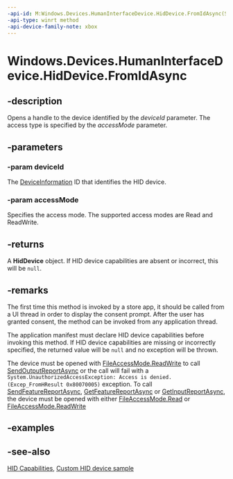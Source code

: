 ```yaml
---
-api-id: M:Windows.Devices.HumanInterfaceDevice.HidDevice.FromIdAsync(System.String,Windows.Storage.FileAccessMode)
-api-type: winrt method
-api-device-family-note: xbox
---
```


<!-- Method syntax
public Windows.Foundation.IAsyncOperation<Windows.Devices.HumanInterfaceDevice.HidDevice> FromIdAsync(System.String deviceId, Windows.Storage.FileAccessMode accessMode)
-->

# Windows.Devices.HumanInterfaceDevice.HidDevice.FromIdAsync

## -description
Opens a handle to the device identified by the *deviceId* parameter. The access type is specified by the *accessMode* parameter.

## -parameters
### -param deviceId
The [DeviceInformation](/uwp/api/Windows.Devices.Enumeration.DeviceInformation) ID that identifies the HID device.

### -param accessMode
Specifies the access mode. The supported access modes are Read and ReadWrite.

## -returns
A **HidDevice** object.  If HID device capabilities are absent or incorrect, this will be `null`.

## -remarks
The first time this method is invoked by a store app, it should be called from a UI thread in order to display the consent prompt. After the user has granted consent, the method can be invoked from any application thread.

The application manifest must declare HID device capabilities before invoking this method. If HID device capabilities are missing or incorrectly specified, the returned value will be `null` and no exception will be thrown.

The device must be opened with [FileAccessMode.ReadWrite](../windows.storage/fileaccessmode.md) to call [SendOutputReportAsync](hiddevice_sendoutputreportasync_1405795481.md) or the call will fail with a `System.UnauthorizedAccessException: Access is denied. (Excep_FromHResult 0x80070005)` exception. To call [SendFeatureReportAsync](hiddevice_sendfeaturereportasync_25126117.md), [GetFeatureReportAsync](hiddevice_getfeaturereportasync_706664006.md) or [GetInputReportAsync](hiddevice_getinputreportasync_2092816092.md), the device must be opened with either [FileAccessMode.Read](../windows.storage/fileaccessmode.md) or [FileAccessMode.ReadWrite](../windows.storage/fileaccessmode.md)

## -examples

## -see-also

[HID Capabilities](windows_devices_humaninterfacedevice.md), [Custom HID device sample](https://github.com/Microsoft/Windows-universal-samples/tree/6370138b150ca8a34ff86de376ab6408c5587f5d/Samples/CustomHidDeviceAccess)